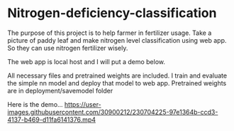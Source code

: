 # Nitrogen-deficiency-classification

The purpose of this project is to help farmer in fertilizer usage. Take a picture of paddy leaf and make nitrogen level classification using web app. So they can use
nitrogen fertilizer wisely.

The web app is local host and I will put a demo below.

All necessary files and pretrained weights are included. I train and evaluate the simple nn model and deploy that model to web app.
Pretrained weights are in deployment/savemodel folder

Here is the demo...
https://user-images.githubusercontent.com/30900212/230704225-97e1364b-ccd3-4137-b469-d11fa6141376.mp4

